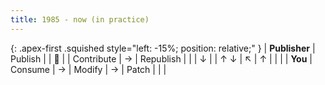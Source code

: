```yaml
---
title: 1985 - now (in practice)
---
```


{: .apex-first .squished style="left: -15%; position: relative;" }
| **Publisher** | Publish |  	    | :e-mail:      |        | Contribute | &rarr; | Republish  |
|               | &darr;  |        | &uarr; &darr; |  ↖    |  &uarr;    |        |            |
| **You**       | Consume | &rarr; | Modify        | &rarr; | Patch      |        |            |
